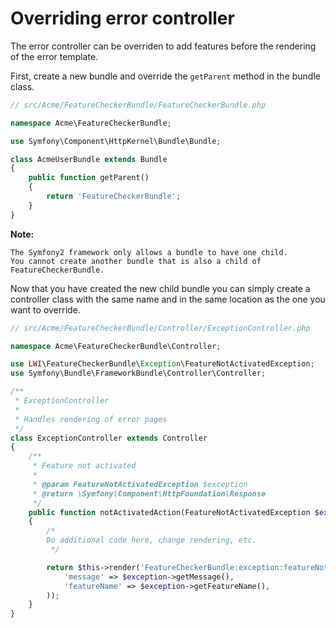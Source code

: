 # Overriding error controller

The error controller can be overriden to add features before the rendering of the error template.

First, create a new bundle and override the `getParent` method in the bundle class.

``` php
// src/Acme/FeatureCheckerBundle/FeatureCheckerBundle.php

namespace Acme\FeatureCheckerBundle;

use Symfony\Component\HttpKernel\Bundle\Bundle;

class AcmeUserBundle extends Bundle
{
    public function getParent()
    {
        return 'FeatureCheckerBundle';
    }
}
```

**Note:**

    The Symfony2 framework only allows a bundle to have one child.
    You cannot create another bundle that is also a child of FeatureCheckerBundle.

Now that you have created the new child bundle you can simply create a controller class with the same name and in the same location as the one you want to override.

``` php
// src/Acme/FeatureCheckerBundle/Controller/ExceptionController.php

namespace Acme\FeatureCheckerBundle\Controller;

use LWI\FeatureCheckerBundle\Exception\FeatureNotActivatedException;
use Symfony\Bundle\FrameworkBundle\Controller\Controller;

/**
 * ExceptionController
 *
 * Handles rendering of error pages
 */
class ExceptionController extends Controller
{
    /**
     * Feature not activated
     *
     * @param FeatureNotActivatedException $exception
     * @return \Symfony\Component\HttpFoundation\Response
     */
    public function notActivatedAction(FeatureNotActivatedException $exception)
    {
        /*
        Do additional code here, change rendering, etc.
         */

        return $this->render('FeatureCheckerBundle:exception:featureNotActivated.html.twig', array(
            'message' => $exception->getMessage(),
            'featureName' => $exception->getFeatureName(),
        ));
    }
}
```
